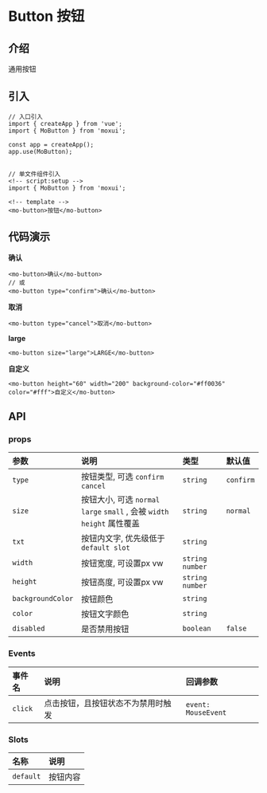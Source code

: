 # Button 按钮

## 介绍
通用按钮

## 引入
```
// 入口引入
import { createApp } from 'vue';
import { MoButton } from 'moxui';

const app = createApp();
app.use(MoButton);


// 单文件组件引入
<!-- script:setup -->
import { MoButton } from 'moxui';

<!-- template -->
<mo-button>按钮</mo-button>
```

## 代码演示
**确认**
```
<mo-button>确认</mo-button>
// 或
<mo-button type="confirm">确认</mo-button>
```
**取消**
```
<mo-button type="cancel">取消</mo-button>
```
**large**
```
<mo-button size="large">LARGE</mo-button>
```
**自定义**
```
<mo-button height="60" width="200" background-color="#ff0036" color="#fff">自定义</mo-button>
```
## API

### props
| 参数 | 说明	| 类型 | 默认值 |
| :--- | :--- | :--- | :--- |
| ```type``` | 按钮类型, 可选 ```confirm``` ```cancel``` | ```string``` | ```confirm``` |
| ```size``` | 按钮大小, 可选 ```normal``` ```large``` ```small``` , 会被 ```width``` ```height``` 属性覆盖 | ```string``` | ```normal``` |
| ```txt``` | 按钮内文字, 优先级低于 ```default slot``` | ```string``` |  |
| ```width``` | 按钮宽度, 可设置px vw | ```string```  ```number```  |  |
| ```height``` | 按钮高度, 可设置px vw | ```string```  ```number``` |  |
| ```backgroundColor``` | 按钮颜色 | ```string``` |  |
| ```color``` | 按钮文字颜色 | ```string``` |  |
| ```disabled``` | 是否禁用按钮 | ```boolean``` | ```false``` |

### Events
| 事件名 | 说明 | 回调参数 |
| :--- | :--- | :--- |
| ```click``` | 点击按钮，且按钮状态不为禁用时触发 | 	```event: MouseEvent``` |

### Slots
| 名称 | 说明 |
| :--- | :--- |
| ```default``` | 按钮内容 |
